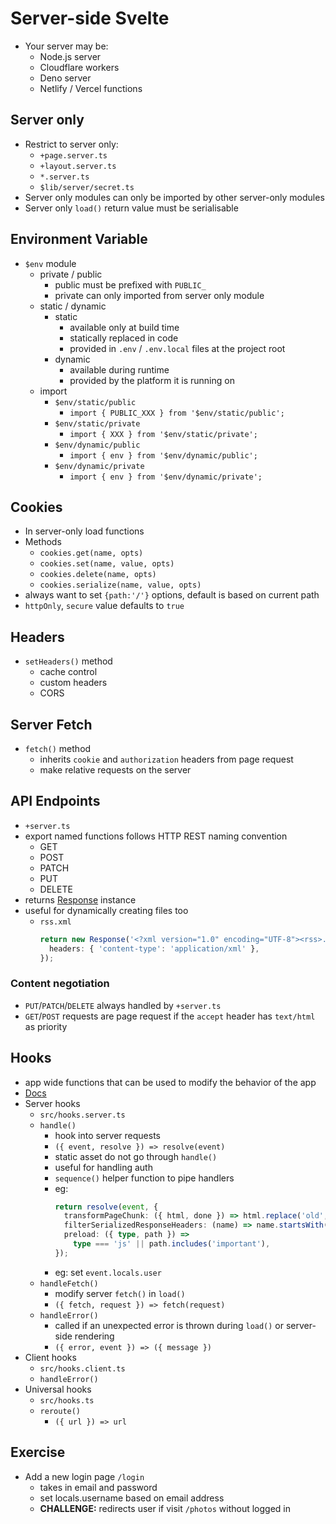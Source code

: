 # Server-side Svelte

- Your server may be:
  - Node.js server
  - Cloudflare workers
  - Deno server
  - Netlify / Vercel functions

## Server only

- Restrict to server only:
  - `+page.server.ts`
  - `+layout.server.ts`
  - `*.server.ts`
  - `$lib/server/secret.ts`
- Server only modules can only be imported by other server-only modules
- Server only `load()` return value must be serialisable

## Environment Variable

- `$env` module
  - private / public
    - public must be prefixed with `PUBLIC_`
    - private can only imported from server only module
  - static / dynamic
    - static
      - available only at build time
      - statically replaced in code
      - provided in `.env` / `.env.local` files at the project root
    - dynamic
      - available during runtime
      - provided by the platform it is running on
  - import
    - `$env/static/public`
      - `import { PUBLIC_XXX } from '$env/static/public';`
    - `$env/static/private`
      - `import { XXX } from '$env/static/private';`
    - `$env/dynamic/public`
      - `import { env } from '$env/dynamic/public';`
    - `$env/dynamic/private`
      - `import { env } from '$env/dynamic/private';`

## Cookies

- In server-only load functions
- Methods
  - `cookies.get(name, opts)`
  - `cookies.set(name, value, opts)`
  - `cookies.delete(name, opts)`
  - `cookies.serialize(name, value, opts)`
- always want to set `{path:'/'}` options, default is based on current path
- `httpOnly`, `secure` value defaults to `true`

## Headers

- `setHeaders()` method
  - cache control
  - custom headers
  - CORS

## Server Fetch

- `fetch()` method
  - inherits `cookie` and `authorization` headers from page request
  - make relative requests on the server

## API Endpoints

- `+server.ts`
- export named functions follows HTTP REST naming convention
  - GET
  - POST
  - PATCH
  - PUT
  - DELETE
- returns [Response](https://developer.mozilla.org/en-US/docs/Web/API/Response) instance
- useful for dynamically creating files too
  - `rss.xml`
    ```ts
    return new Response('<?xml version="1.0" encoding="UTF-8"><rss>...</rss>', {
      headers: { 'content-type': 'application/xml' },
    });
    ```

### Content negotiation

- `PUT`/`PATCH`/`DELETE` always handled by `+server.ts`
- `GET`/`POST` requests are page request if the `accept` header has `text/html` as priority

## Hooks

- app wide functions that can be used to modify the behavior of the app
- [Docs](https://kit.svelte.dev/docs/hooks)
- Server hooks
  - `src/hooks.server.ts`
  - `handle()`
    - hook into server requests
    - `({ event, resolve }) => resolve(event)`
    - static asset do not go through `handle()`
    - useful for handling auth
    - `sequence()` helper function to pipe handlers
    - eg:
      ```ts
      return resolve(event, {
        transformPageChunk: ({ html, done }) => html.replace('old', 'new'),
        filterSerializedResponseHeaders: (name) => name.startsWith('x-'),
        preload: ({ type, path }) =>
          type === 'js' || path.includes('important'),
      });
      ```
    - eg: set `event.locals.user`
  - `handleFetch()`
    - modify server `fetch()` in `load()`
    - `({ fetch, request }) => fetch(request)`
  - `handleError()`
    - called if an unexpected error is thrown during `load()` or server-side rendering
    - `({ error, event }) => ({ message })`
- Client hooks
  - `src/hooks.client.ts`
  - `handleError()`
- Universal hooks
  - `src/hooks.ts`
  - `reroute()`
    - `({ url }) => url`

## Exercise

- Add a new login page `/login`
  - takes in email and password
  - set locals.username based on email address
  - **CHALLENGE:** redirects user if visit `/photos` without logged in
